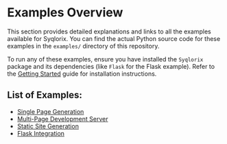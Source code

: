 # Examples Overview

This section provides detailed explanations and links to all the examples available for Syqlorix. You can find the actual Python source code for these examples in the `examples/` directory of this repository.

To run any of these examples, ensure you have installed the `Syqlorix` package and its dependencies (like `Flask` for the Flask example). Refer to the [Getting Started](../getting-started.md) guide for installation instructions.

## List of Examples:

- [Single Page Generation](basic-generation.md)
- [Multi-Page Development Server](multi-page-dev-server.md)
- [Static Site Generation](static-site-generation.md)
- [Flask Integration](flask-integration.md)
